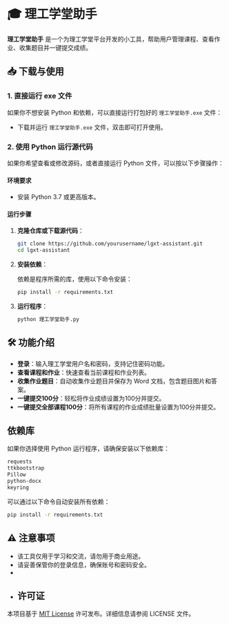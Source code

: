 # 🎓 理工学堂助手

**理工学堂助手** 是一个为理工学堂平台开发的小工具，帮助用户管理课程、查看作业、收集题目并一键提交成绩。

## 📥 下载与使用

### 1. 直接运行 exe 文件

如果你不想安装 Python 和依赖，可以直接运行打包好的 `理工学堂助手.exe` 文件：

- 下载并运行 `理工学堂助手.exe` 文件，双击即可打开使用。

### 2. 使用 Python 运行源代码

如果你希望查看或修改源码，或者直接运行 Python 文件，可以按以下步骤操作：

#### 环境要求

- 安装 Python 3.7 或更高版本。

#### 运行步骤

1. **克隆仓库或下载源代码**：

   ```bash
   git clone https://github.com/yourusername/lgxt-assistant.git
   cd lgxt-assistant
   ```

2. **安装依赖**：

   依赖是程序所需的库，使用以下命令安装：

   ```bash
   pip install -r requirements.txt
   ```

3. **运行程序**：

   ```bash
   python 理工学堂助手.py
   ```

## 🛠️ 功能介绍

- **登录**：输入理工学堂用户名和密码，支持记住密码功能。
- **查看课程和作业**：快速查看当前课程和作业列表。
- **收集作业题目**：自动收集作业题目并保存为 Word 文档，包含题目图片和答案。
- **一键提交100分**：轻松将作业成绩设置为100分并提交。
- **一键提交全部课程100分**：将所有课程的作业成绩批量设置为100分并提交。

## 依赖库

如果你选择使用 Python 运行程序，请确保安装以下依赖库：

```txt
requests
ttkbootstrap
Pillow
python-docx
keyring
```

可以通过以下命令自动安装所有依赖：

```bash
pip install -r requirements.txt
```

## ⚠️ 注意事项

- 该工具仅用于学习和交流，请勿用于商业用途。
- 请妥善保管你的登录信息，确保账号和密码安全。
- 
- ## 许可证

本项目基于 [MIT License](./LICENSE) 许可发布。详细信息请参阅 LICENSE 文件。

